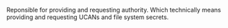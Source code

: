 Reponsible for providing and requesting authority. Which technically means providing and requesting UCANs and file system secrets.
